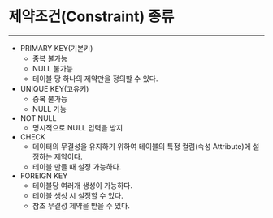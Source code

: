 # 제약조건(Constraint) 종류

---

- PRIMARY KEY(기본키)
  - 중복 불가능 
  - NULL 불가능
  - 테이블 당 하나의 제약만을 정의할 수 있다.
- UNIQUE KEY(고유키)
  - 중복 불가능
  - NULL 가능
- NOT NULL
  - 명시적으로 NULL 입력을 방지
- CHECK 
  - 데이터의 무결성을 유지하기 위하여 테이블의 특정 컬럼(속성 Attribute)에 설정하는 제약이다. 
  - 테이블 만들 때 설정 가능하다.
- FOREIGN KEY
  - 테이블당 여러개 생성이 가능하다. 
  - 테이블 생성 시 설정할 수 있다.
  - 참조 무결성 제약을 받을 수 있다.